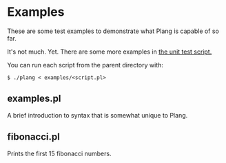 # Examples
These are some test examples to demonstrate what Plang is capable of so far.

It's not much. Yet. There are some more examples in [the unit test script.](../test/unit_tests.pl)

You can run each script from the parent directory with:

    $ ./plang < examples/<script.pl>

## examples.pl
A brief introduction to syntax that is somewhat unique to Plang.

## fibonacci.pl
Prints the first 15 fibonacci numbers.

